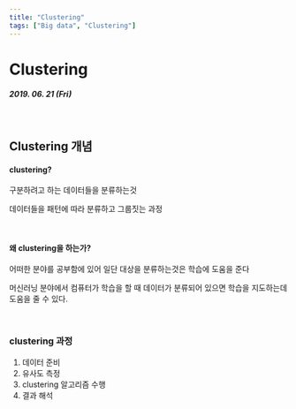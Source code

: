 ```yaml
---
title: "Clustering"
tags: ["Big data", "Clustering"]
---
```




# Clustering

##### 2019. 06. 21 (Fri)

<br>

## Clustering 개념

#### clustering?

구분하려고 하는 데이터들을 분류하는것

데이터들을 패턴에 따라 분류하고 그룹짓는 과정

<br>

#### 왜 clustering을 하는가?

어떠한 분야를 공부함에 있어 일단 대상을 분류하는것은 학습에 도움을 준다

머신러닝 분야에서 컴퓨터가 학습을 할 때 데이터가 분류되어 있으면 학습을 지도하는데 도움을 줄 수 있다.

<br>

### clustering 과정

1. 데이터 준비
2. 유사도 측정
3. clustering 알고리즘 수행
4. 결과 해석

